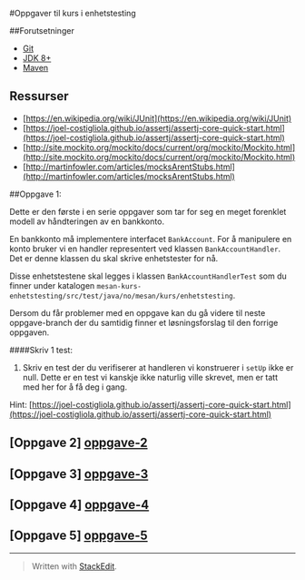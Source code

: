#Oppgaver til kurs i enhetstesting

##Forutsetninger

 - [Git](https://git-scm.com/)
 - [JDK 8+](http://www.oracle.com/technetwork/java/javase/downloads/index.html)
 - [Maven](https://maven.apache.org/)

## Ressurser

 - [https://en.wikipedia.org/wiki/JUnit](https://en.wikipedia.org/wiki/JUnit)
 - [https://joel-costigliola.github.io/assertj/assertj-core-quick-start.html](https://joel-costigliola.github.io/assertj/assertj-core-quick-start.html)
 - [http://site.mockito.org/mockito/docs/current/org/mockito/Mockito.html](http://site.mockito.org/mockito/docs/current/org/mockito/Mockito.html)
 - [http://martinfowler.com/articles/mocksArentStubs.html](http://martinfowler.com/articles/mocksArentStubs.html)

##Oppgave 1:

Dette er den første i en serie oppgaver som tar for seg en meget forenklet modell av håndteringen av en bankkonto.

En bankkonto må implementere interfacet `BankAccount`. For å manipulere en konto bruker vi en handler representert ved klassen `BankAccountHandler`. Det er denne klassen du skal skrive enhetstester for nå. 

Disse enhetstestene skal legges i klassen `BankAccountHandlerTest` som du finner under katalogen `mesan-kurs-enhetstesting/src/test/java/no/mesan/kurs/enhetstesting`.

Dersom du får problemer med en oppgave kan du gå videre til neste oppgave-branch der du samtidig finner et løsningsforslag til den forrige oppgaven.

####Skriv 1 test:

 1. Skriv en test der du verifiserer at handleren vi konstruerer i `setUp` ikke er null. Dette er en test vi kanskje ikke naturlig ville skrevet, men er tatt med her for å få deg i gang.

Hint:  [https://joel-costigliola.github.io/assertj/assertj-core-quick-start.html](https://joel-costigliola.github.io/assertj/assertj-core-quick-start.html)

## [Oppgave 2] [oppgave-2]
## [Oppgave 3] [oppgave-3]
## [Oppgave 4] [oppgave-4]
## [Oppgave 5] [oppgave-5]
----------

> Written with [StackEdit](https://stackedit.io/).

[oppgave-1]: https://github.com/mesan/kurs-enhetstesting/tree/oppgave-1
[oppgave-2]: https://github.com/mesan/kurs-enhetstesting/tree/oppgave-2
[oppgave-3]: https://github.com/mesan/kurs-enhetstesting/tree/oppgave-3
[oppgave-4]: https://github.com/mesan/kurs-enhetstesting/tree/oppgave-4
[oppgave-5]: https://github.com/mesan/kurs-enhetstesting/tree/oppgave-5
